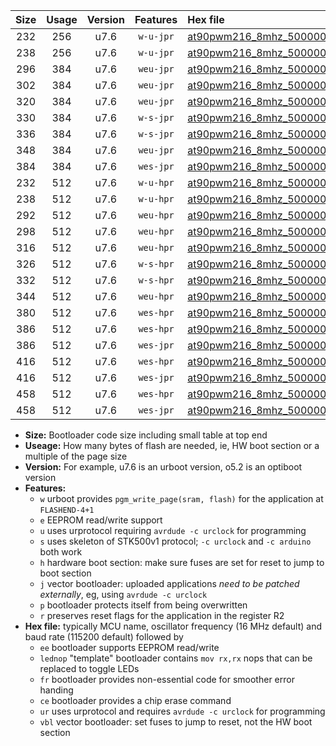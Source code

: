 |Size|Usage|Version|Features|Hex file|
|:-:|:-:|:-:|:-:|:--|
|232|256|u7.6|`w-u-jpr`|[at90pwm216_8mhz_500000bps_ur_vbl.hex](https://raw.githubusercontent.com/stefanrueger/urboot/main//at90pwm216_8mhz_500000bps_ur_vbl.hex)|
|238|256|u7.6|`w-u-jpr`|[at90pwm216_8mhz_500000bps_lednop_ur_vbl.hex](https://raw.githubusercontent.com/stefanrueger/urboot/main//at90pwm216_8mhz_500000bps_lednop_ur_vbl.hex)|
|296|384|u7.6|`weu-jpr`|[at90pwm216_8mhz_500000bps_ee_ur_vbl.hex](https://raw.githubusercontent.com/stefanrueger/urboot/main//at90pwm216_8mhz_500000bps_ee_ur_vbl.hex)|
|302|384|u7.6|`weu-jpr`|[at90pwm216_8mhz_500000bps_ee_lednop_ur_vbl.hex](https://raw.githubusercontent.com/stefanrueger/urboot/main//at90pwm216_8mhz_500000bps_ee_lednop_ur_vbl.hex)|
|320|384|u7.6|`weu-jpr`|[at90pwm216_8mhz_500000bps_ee_lednop_fr_ur_vbl.hex](https://raw.githubusercontent.com/stefanrueger/urboot/main//at90pwm216_8mhz_500000bps_ee_lednop_fr_ur_vbl.hex)|
|330|384|u7.6|`w-s-jpr`|[at90pwm216_8mhz_500000bps_vbl.hex](https://raw.githubusercontent.com/stefanrueger/urboot/main//at90pwm216_8mhz_500000bps_vbl.hex)|
|336|384|u7.6|`w-s-jpr`|[at90pwm216_8mhz_500000bps_lednop_vbl.hex](https://raw.githubusercontent.com/stefanrueger/urboot/main//at90pwm216_8mhz_500000bps_lednop_vbl.hex)|
|348|384|u7.6|`weu-jpr`|[at90pwm216_8mhz_500000bps_ee_lednop_fr_ce_ur_vbl.hex](https://raw.githubusercontent.com/stefanrueger/urboot/main//at90pwm216_8mhz_500000bps_ee_lednop_fr_ce_ur_vbl.hex)|
|384|384|u7.6|`wes-jpr`|[at90pwm216_8mhz_500000bps_ee_vbl.hex](https://raw.githubusercontent.com/stefanrueger/urboot/main//at90pwm216_8mhz_500000bps_ee_vbl.hex)|
|232|512|u7.6|`w-u-hpr`|[at90pwm216_8mhz_500000bps_ur.hex](https://raw.githubusercontent.com/stefanrueger/urboot/main//at90pwm216_8mhz_500000bps_ur.hex)|
|238|512|u7.6|`w-u-hpr`|[at90pwm216_8mhz_500000bps_lednop_ur.hex](https://raw.githubusercontent.com/stefanrueger/urboot/main//at90pwm216_8mhz_500000bps_lednop_ur.hex)|
|292|512|u7.6|`weu-hpr`|[at90pwm216_8mhz_500000bps_ee_ur.hex](https://raw.githubusercontent.com/stefanrueger/urboot/main//at90pwm216_8mhz_500000bps_ee_ur.hex)|
|298|512|u7.6|`weu-hpr`|[at90pwm216_8mhz_500000bps_ee_lednop_ur.hex](https://raw.githubusercontent.com/stefanrueger/urboot/main//at90pwm216_8mhz_500000bps_ee_lednop_ur.hex)|
|316|512|u7.6|`weu-hpr`|[at90pwm216_8mhz_500000bps_ee_lednop_fr_ur.hex](https://raw.githubusercontent.com/stefanrueger/urboot/main//at90pwm216_8mhz_500000bps_ee_lednop_fr_ur.hex)|
|326|512|u7.6|`w-s-hpr`|[at90pwm216_8mhz_500000bps.hex](https://raw.githubusercontent.com/stefanrueger/urboot/main//at90pwm216_8mhz_500000bps.hex)|
|332|512|u7.6|`w-s-hpr`|[at90pwm216_8mhz_500000bps_lednop.hex](https://raw.githubusercontent.com/stefanrueger/urboot/main//at90pwm216_8mhz_500000bps_lednop.hex)|
|344|512|u7.6|`weu-hpr`|[at90pwm216_8mhz_500000bps_ee_lednop_fr_ce_ur.hex](https://raw.githubusercontent.com/stefanrueger/urboot/main//at90pwm216_8mhz_500000bps_ee_lednop_fr_ce_ur.hex)|
|380|512|u7.6|`wes-hpr`|[at90pwm216_8mhz_500000bps_ee.hex](https://raw.githubusercontent.com/stefanrueger/urboot/main//at90pwm216_8mhz_500000bps_ee.hex)|
|386|512|u7.6|`wes-hpr`|[at90pwm216_8mhz_500000bps_ee_lednop.hex](https://raw.githubusercontent.com/stefanrueger/urboot/main//at90pwm216_8mhz_500000bps_ee_lednop.hex)|
|386|512|u7.6|`wes-jpr`|[at90pwm216_8mhz_500000bps_ee_lednop_vbl.hex](https://raw.githubusercontent.com/stefanrueger/urboot/main//at90pwm216_8mhz_500000bps_ee_lednop_vbl.hex)|
|416|512|u7.6|`wes-hpr`|[at90pwm216_8mhz_500000bps_ee_lednop_fr.hex](https://raw.githubusercontent.com/stefanrueger/urboot/main//at90pwm216_8mhz_500000bps_ee_lednop_fr.hex)|
|416|512|u7.6|`wes-jpr`|[at90pwm216_8mhz_500000bps_ee_lednop_fr_vbl.hex](https://raw.githubusercontent.com/stefanrueger/urboot/main//at90pwm216_8mhz_500000bps_ee_lednop_fr_vbl.hex)|
|458|512|u7.6|`wes-hpr`|[at90pwm216_8mhz_500000bps_ee_lednop_fr_ce.hex](https://raw.githubusercontent.com/stefanrueger/urboot/main//at90pwm216_8mhz_500000bps_ee_lednop_fr_ce.hex)|
|458|512|u7.6|`wes-jpr`|[at90pwm216_8mhz_500000bps_ee_lednop_fr_ce_vbl.hex](https://raw.githubusercontent.com/stefanrueger/urboot/main//at90pwm216_8mhz_500000bps_ee_lednop_fr_ce_vbl.hex)|

- **Size:** Bootloader code size including small table at top end
- **Useage:** How many bytes of flash are needed, ie, HW boot section or a multiple of the page size
- **Version:** For example, u7.6 is an urboot version, o5.2 is an optiboot version
- **Features:**
  + `w` urboot provides `pgm_write_page(sram, flash)` for the application at `FLASHEND-4+1`
  + `e` EEPROM read/write support
  + `u` uses urprotocol requiring `avrdude -c urclock` for programming
  + `s` uses skeleton of STK500v1 protocol; `-c urclock` and `-c arduino` both work
  + `h` hardware boot section: make sure fuses are set for reset to jump to boot section
  + `j` vector bootloader: uploaded applications *need to be patched externally*, eg, using `avrdude -c urclock`
  + `p` bootloader protects itself from being overwritten
  + `r` preserves reset flags for the application in the register R2
- **Hex file:** typically MCU name, oscillator frequency (16 MHz default) and baud rate (115200 default) followed by
  + `ee` bootloader supports EEPROM read/write
  + `lednop` "template" bootloader contains `mov rx,rx` nops that can be replaced to toggle LEDs
  + `fr` bootloader provides non-essential code for smoother error handing
  + `ce` bootloader provides a chip erase command
  + `ur` uses urprotocol and requires `avrdude -c urclock` for programming
  + `vbl` vector bootloader: set fuses to jump to reset, not the HW boot section
